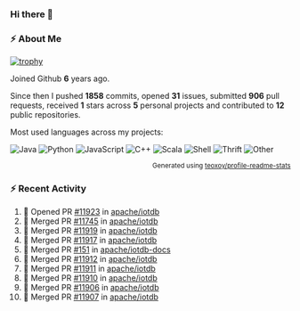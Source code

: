 ### Hi there 👋

### :zap: About Me

[![trophy](https://github-profile-trophy.vercel.app/?username=HTHou&theme=onedark)](https://github.com/ryo-ma/github-profile-trophy)
   
Joined Github **6** years ago.

Since then I pushed **1858** commits, opened **31** issues, submitted **906** pull requests, received **1** stars across **5** personal projects and contributed to **12** public repositories.

Most used languages across my projects:

![Java](https://img.shields.io/static/v1?style=flat-square&label=%E2%A0%80&color=555&labelColor=%23b07219&message=Java%EF%B8%B195.4%25)
![Python](https://img.shields.io/static/v1?style=flat-square&label=%E2%A0%80&color=555&labelColor=%233572A5&message=Python%EF%B8%B11.2%25)
![JavaScript](https://img.shields.io/static/v1?style=flat-square&label=%E2%A0%80&color=555&labelColor=%23f1e05a&message=JavaScript%EF%B8%B10.7%25)
![C++](https://img.shields.io/static/v1?style=flat-square&label=%E2%A0%80&color=555&labelColor=%23f34b7d&message=C%2B%2B%EF%B8%B10.5%25)
![Scala](https://img.shields.io/static/v1?style=flat-square&label=%E2%A0%80&color=555&labelColor=%23c22d40&message=Scala%EF%B8%B10.4%25)
![Shell](https://img.shields.io/static/v1?style=flat-square&label=%E2%A0%80&color=555&labelColor=%2389e051&message=Shell%EF%B8%B10.3%25)
![Thrift](https://img.shields.io/static/v1?style=flat-square&label=%E2%A0%80&color=555&labelColor=%23D12127&message=Thrift%EF%B8%B10.3%25)
![Other](https://img.shields.io/static/v1?style=flat-square&label=%E2%A0%80&color=555&labelColor=%23ededed&message=Other%EF%B8%B10.8%25)

<p align="right"><sub>Generated using <a href="https://github.com/marketplace/actions/profile-readme-stats">teoxoy/profile-readme-stats</a></sub></p>


<!--![](https://github.com/HTHou/HTHou/blob/output/github-contribution-grid-snake.svg)-->

<!--![Haonan Hou's github stats](https://github-readme-stats.vercel.app/api?username=HTHou&count_private=true&show_icons=true&theme=onedark)-->

<!--![Haonan Hou's wakatime stats](https://github-readme-stats.vercel.app/api/wakatime?username=HTHou&layout=compact&theme=onedark)-->

<!--![Top Langs](https://github-readme-stats.vercel.app/api/top-langs/?username=HTHou&theme=onedark&layout=compact)-->

### :zap: Recent Activity
<!--START_SECTION:activity-->
1. 💪 Opened PR [#11923](https://github.com/apache/iotdb/pull/11923) in [apache/iotdb](https://github.com/apache/iotdb)
2. 🎉 Merged PR [#11745](https://github.com/apache/iotdb/pull/11745) in [apache/iotdb](https://github.com/apache/iotdb)
3. 🎉 Merged PR [#11919](https://github.com/apache/iotdb/pull/11919) in [apache/iotdb](https://github.com/apache/iotdb)
4. 🎉 Merged PR [#11917](https://github.com/apache/iotdb/pull/11917) in [apache/iotdb](https://github.com/apache/iotdb)
5. 🎉 Merged PR [#151](https://github.com/apache/iotdb-docs/pull/151) in [apache/iotdb-docs](https://github.com/apache/iotdb-docs)
6. 🎉 Merged PR [#11912](https://github.com/apache/iotdb/pull/11912) in [apache/iotdb](https://github.com/apache/iotdb)
7. 🎉 Merged PR [#11911](https://github.com/apache/iotdb/pull/11911) in [apache/iotdb](https://github.com/apache/iotdb)
8. 🎉 Merged PR [#11910](https://github.com/apache/iotdb/pull/11910) in [apache/iotdb](https://github.com/apache/iotdb)
9. 🎉 Merged PR [#11906](https://github.com/apache/iotdb/pull/11906) in [apache/iotdb](https://github.com/apache/iotdb)
10. 🎉 Merged PR [#11907](https://github.com/apache/iotdb/pull/11907) in [apache/iotdb](https://github.com/apache/iotdb)
<!--END_SECTION:activity-->

<!--
**HTHou/HTHou** is a ✨ _special_ ✨ repository because its `README.md` (this file) appears on your GitHub profile.

Here are some ideas to get you started:

- 🔭 I’m currently working on ...
- 🌱 I’m currently learning ...
- 👯 I’m looking to collaborate on ...
- 🤔 I’m looking for help with ...
- 💬 Ask me about ...
- 📫 How to reach me: ...
- 😄 Pronouns: ...
- ⚡ Fun fact: ...
-->
